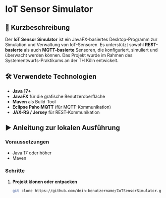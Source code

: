 # IoT Sensor Simulator

## 📝 Kurzbeschreibung

Der **IoT Sensor Simulator** ist ein JavaFX-basiertes Desktop-Programm zur Simulation und Verwaltung von IoT-Sensoren. Es unterstützt sowohl **REST-basierte** als auch **MQTT-basierte** Sensoren, die konfiguriert, simuliert und überwacht werden können. Das Projekt wurde im Rahmen des Systementwurfs-Praktikums an der TH Köln entwickelt.

## 🛠️ Verwendete Technologien

- **Java 17+**
- **JavaFX** für die grafische Benutzeroberfläche
- **Maven** als Build-Tool
- **Eclipse Paho MQTT** (für MQTT-Kommunikation)
- **JAX-RS / Jersey** für REST-Kommunikation


## ▶️ Anleitung zur lokalen Ausführung

### Voraussetzungen

- Java 17 oder höher
- Maven

### Schritte

1. **Projekt klonen oder entpacken**
   ```bash
   git clone https://github.com/dein-benutzername/IoTSensorSimulator.git
